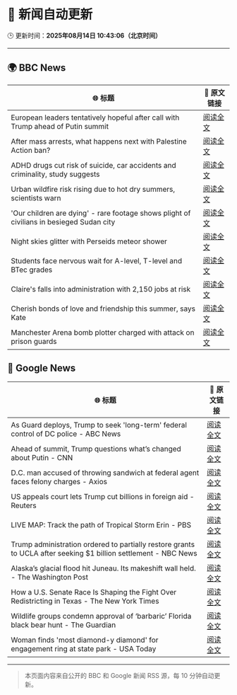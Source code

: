 # 🧠 新闻自动更新

🕒 更新时间：**2025年08月14日 10:43:06（北京时间）**

---

## 🌍 BBC News

| 🌐 标题 | 🔗 原文链接 |
|--------|-------------|
| European leaders tentatively hopeful after call with Trump ahead of Putin summit | [阅读全文](https://www.bbc.com/news/articles/cpv0l9e187yo?at_medium=RSS&at_campaign=rss) |
| After mass arrests, what happens next with Palestine Action ban? | [阅读全文](https://www.bbc.com/news/articles/c3wn5gdv0wgo?at_medium=RSS&at_campaign=rss) |
| ADHD drugs cut risk of suicide, car accidents and criminality, study suggests | [阅读全文](https://www.bbc.com/news/articles/crr2j792drro?at_medium=RSS&at_campaign=rss) |
| Urban wildfire risk rising due to hot dry summers, scientists warn | [阅读全文](https://www.bbc.com/news/articles/c9vd79x97zlo?at_medium=RSS&at_campaign=rss) |
| 'Our children are dying' - rare footage shows plight of civilians in besieged Sudan city | [阅读全文](https://www.bbc.com/news/articles/czxp0qyn6dqo?at_medium=RSS&at_campaign=rss) |
| Night skies glitter with Perseids meteor shower | [阅读全文](https://www.bbc.com/news/videos/cvgnkmpkd77o?at_medium=RSS&at_campaign=rss) |
| Students face nervous wait for A-level, T-level and BTec grades | [阅读全文](https://www.bbc.com/news/articles/c15lv2xxyy5o?at_medium=RSS&at_campaign=rss) |
| Claire's falls into administration with 2,150 jobs at risk | [阅读全文](https://www.bbc.com/news/articles/cp8zwdy98k8o?at_medium=RSS&at_campaign=rss) |
| Cherish bonds of love and friendship this summer, says Kate | [阅读全文](https://www.bbc.com/news/articles/cdd3r78zem9o?at_medium=RSS&at_campaign=rss) |
| Manchester Arena bomb plotter charged with attack on prison guards | [阅读全文](https://www.bbc.com/news/articles/ckge2qdr88eo?at_medium=RSS&at_campaign=rss) |

## 📰 Google News

| 🌐 标题 | 🔗 原文链接 |
|--------|-------------|
| As Guard deploys, Trump to seek 'long-term' federal control of DC police - ABC News | [阅读全文](https://news.google.com/rss/articles/CBMipgFBVV95cUxQdkFqSGJDQ0txd3RFNWVSX3M3b2hsSmFhTk1aeHllcDhqdkxEcGxBcGlZd2R6UGFOc0tJOHpvbnJmOEwydEdVUk9sd1JUczdETDlXemh6cHBjMnNuNzlqc3JqR1hFczkwRXBOMDNpM0FtLU9MVFFDSWxkV3pidS0tWWhVY1BtN295YU5qaHdKSzRMdVNpNURSRWUxZmg0VTlmN1hnazlR0gGrAUFVX3lxTE12UjhrcjFSMUdTRTNlaWkzOFZ6VkNjd09fbWhzemFlMDdRYmVHSHdYb25JNXZYVGQtb19zRkNTdE9nN2lXeGYwc3JjSkVzZWJ6bWRtSFRvaVZ3WnF4UzBQaVBxQ0ZRdk54dzdoeUtwNWs2a1k5QTZRUEhFaU1kU0FJekNObmJuekZ4enNLVnI0T3RYNzQ0TDNqX0tkTGxuUUE5dDVUWUJyTzN2dw?oc=5) |
| Ahead of summit, Trump questions what’s changed about Putin - CNN | [阅读全文](https://news.google.com/rss/articles/CBMihAFBVV95cUxPc2hveHJPOEIwUVM3cnE4ZzJIanJSSjFsT2JTTFJha1BvZWFnS1RFRkJXRTBaV25tY2xhQVQ2TTJhcF96dWxNVnBnVUotb2FfTE5rYlpUemh6NTFUdGxRUWhKQXZqekRuTkVvTWZuUGtHb0pYUXRydXlkZ3ZQX293NXMxcGM?oc=5) |
| D.C. man accused of throwing sandwich at federal agent faces felony charges - Axios | [阅读全文](https://news.google.com/rss/articles/CBMihgFBVV95cUxQVjZCOENFVGx0ZVE2MHhTSXZYUVphTUhkZWtrcVU3dkVWWWZQUGtZcW8xcFBvU1BmdU05TWZxanlKTVRyOGh6endFMldUVTJmLVRORk93WWgzSnVKWWNaVnlvYXRDTjZFbGxfQV9zYzI0SlVJTktGN1NzR05WMzhQOWdSOEp1UQ?oc=5) |
| US appeals court lets Trump cut billions in foreign aid - Reuters | [阅读全文](https://news.google.com/rss/articles/CBMiqAFBVV95cUxNLWZtWVZSNzRxYnJGU0dTYUZLRXVxNkNYNERxS2ZFQVZLLVIybjB3NGhFRUJ0clRraUVPVnZKYUgtQjhsWWFjMkdPbGF0cC16TXh5NkV6ZTdLbjV2X2pvRnZvbzFsZ2ZoMGktb015cWxhQUgzM0tmRHZBRzlPRXhKck5yaG1hbXozVlJCMkxNNlB5dk5Id1ZYVTNnV2tsZF9BdUlvdXJlMW4?oc=5) |
| LIVE MAP: Track the path of Tropical Storm Erin - PBS | [阅读全文](https://news.google.com/rss/articles/CBMiigFBVV95cUxPMm5xUWo4RmVEUnpkVXpBNzJoYkJWZFVPV3gwVV9NLVhwU3BzenE1RGs3T0NNOFF0THZUWDE4Y09ubzhMNFBndEVmdGlNbTM5ZUFJWWJnOXFYNkpTLUJQTW9iUlBESnVNZ3lHUjRVazJvdVRucnJJLWhYYkhhSngtM3ltWEdZV3I2MXfSAY8BQVVfeXFMUGR4NFBWeEJJRm5tU2VBeE83ZDZSZWxwbk8zYUFZQU1lNklvN2VyVHZuZERFV1B2UGVnUVBuQXY4MV9mQTcwVU1CS1VFci1MUXpvZXVBUVpwM2UzU0R6WXVCbWdTWUJYR2hqLTlYMlVhcmVVbDBlWVFHdlllUTV6enB3SmZIZzk1ZlBtV1A4UFE?oc=5) |
| Trump administration ordered to partially restore grants to UCLA after seeking $1 billion settlement - NBC News | [阅读全文](https://news.google.com/rss/articles/CBMinwFBVV95cUxQLVR5alRkT0o5S3ZYOC1lN09GUnowd0dIZ2tVUEFyV2Jna2NsZFNuUkxvcFBSRkFRNkw1ZlNvTlFnZGF1Y216ZmtvMWJ0dHJrY1lBdTFwUC1IOTd6a0RRVUt4ZDNtNDJJVjdIZXBOcXk0azJHS19nUS1iT3RhdEJuM2l6VzNhQ3hCMC1JNXU2UzBQOXVTb1VHWHg0UFExaE3SAVZBVV95cUxNQS1tcXVXd2MzYWRSaTk0cHdZU3FiTnh0T3hBNmljZ25OaDJrYjhHMi1MbGl1WFpxY0tCTlZwWFQ0a0VPRDhLR3pJS0VxWUdrSldpNGlJZw?oc=5) |
| Alaska’s glacial flood hit Juneau. Its makeshift wall held. - The Washington Post | [阅读全文](https://news.google.com/rss/articles/CBMipAFBVV95cUxPTEQ1ZHIzZnRYTkh3dWZ5WFJQaXpTd2VYWDhUU3NaTmFDc0xHYXNpSVBEU1FIdjRERkZvUjdtenBfYjNMLW05NF9tc3NzbkwwaEZZdGV0QjNHNkE1VHRuVGcwSW04OUlnT25xdjRIY0FKT21uWW1wNVpRclBHd3RRbEFoQ25YSDdTZ0tIM1VPelhLczNKSXdtbVlsT1NrOWFNNmxnVQ?oc=5) |
| How a U.S. Senate Race Is Shaping the Fight Over Redistricting in Texas - The New York Times | [阅读全文](https://news.google.com/rss/articles/CBMihAFBVV95cUxNWFhrSFQxcXVuc0NscWdhMm5PRHdoUS1LNjlOVFM2dzRZMUt2VHpMQ3U3a0lZUEhvSmJLdW9Jcm1BNXBobEZIbG1jOUkzV3FfTkttajk4REg2bHBCRlFRWFBGVWVxRzlNRkktT0x3QXhTcUtsNHJxcHphVmVQa1ROckY5Q0E?oc=5) |
| Wildlife groups condemn approval of ‘barbaric’ Florida black bear hunt - The Guardian | [阅读全文](https://news.google.com/rss/articles/CBMie0FVX3lxTFBNemYwZVh3Y1JicV8zREZudTM4c0dCWlpQVUUxRzd1S1AxZnp5azlYQ0k0c2MwNzJSZFktbGtvbzZBeVNQcFM3TUR3Y002WkFZOGliRF96OHVlUllocG5TQWpJWGNsUlJfRzFyNzNHaDhmSlZhUHQ4WEdNWQ?oc=5) |
| Woman finds 'most diamond-y diamond' for engagement ring at state park - USA Today | [阅读全文](https://news.google.com/rss/articles/CBMitwFBVV95cUxNRHEzdWJsRkdYRnprTGxMVTZReFlCQmFVa29PYUxYbk5jQlZYOUtRU0Q4WVRHYkgtMXoxS3ZmWHNhWWdZUEhpWDFHRzZfVGxRR2ZtWG8zTV9Bc1NQRXlIWVNZV013WmV5TmR1M0swUno2N2Y2amd2T3Q5ZndybzhuTnZRU3VHd1dxX19ZdE1zUXNsS2J2V0ROTjFUQ1Jhc3h0QllNRkx3SjBUZmZ1M1pSTlNDc19GZTQ?oc=5) |

---
> 本页面内容来自公开的 BBC 和 Google 新闻 RSS 源，每 10 分钟自动更新。